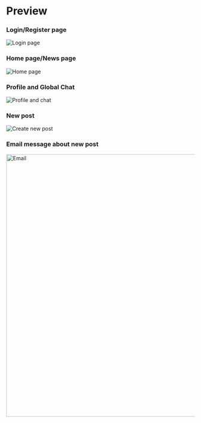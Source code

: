 
# Preview

### **Login/Register page**
![Login page](https://github.com/zeienko-vitalii/simple-social-app/assets/31850531/ea319ab6-9165-42f6-822d-b89cede2d9ea)

### **Home page/News page**
![Home page](https://github.com/zeienko-vitalii/simple-social-app/assets/31850531/4f18583d-b357-41c4-b4ec-c845605c67b4)

### **Profile and Global Chat**
![Profile and chat](https://github.com/zeienko-vitalii/simple-social-app/assets/31850531/044e8cc5-24d9-46a7-bf6e-7ece28dbd5aa)

### **New post**
![Create new post](https://github.com/zeienko-vitalii/simple-social-app/assets/31850531/f3d35e2b-9438-43b6-bf56-ba4152f44bcb)

### **Email message about new post**
<img width="700" alt="Email" src="https://github.com/zeienko-vitalii/simple-social-app/assets/31850531/5a43416e-85da-4f32-b211-f2407fc3ee3b">
